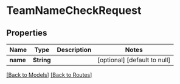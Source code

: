 # TeamNameCheckRequest
## Properties

| Name | Type | Description | Notes |
|------------ | ------------- | ------------- | -------------|
| **name** | **String** |  | [optional] [default to null] |

[[Back to Models]](../overview#models) [[Back to Routes]](../overview#routes)

